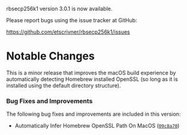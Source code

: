 rbsecp256k1 version 3.0.1 is now available.

Please report bugs using the issue tracker at GitHub:

https://github.com/etscrivner/rbsecp256k1/issues

Notable Changes
===============

This is a minor release that improves the macOS build experience by
automatically detecting Homebrew installed OpenSSL (so long as it is installed
using the default directory structure).

### Bug Fixes and Improvements

The following bug fixes and improvements are included in this version:

* Automatically Infer Homebrew OpenSSL Path On MacOS ([`09c8a70`](https://github.com/etscrivner/rbsecp256k1/commit/09c8a70d138a5f6f9fd864cd6668ba30d0e637ab))
